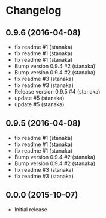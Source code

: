 # Changelog

## 0.9.6 (2016-04-08)

* fix readme #1 (stanaka)
* fix readme #1 (stanaka)
* fix readme #1 (stanaka)
* Bump version 0.9.4 #2 (stanaka)
* Bump version 0.9.4 #2 (stanaka)
* fix readme #3 (stanaka)
* fix readme #3 (stanaka)
* Release version 0.9.5 #4 (stanaka)
* update #5 (stanaka)
* update #5 (stanaka)


## 0.9.5 (2016-04-08)

* fix readme #1 (stanaka)
* fix readme #1 (stanaka)
* fix readme #1 (stanaka)
* Bump version 0.9.4 #2 (stanaka)
* Bump version 0.9.4 #2 (stanaka)
* fix readme #3 (stanaka)
* fix readme #3 (stanaka)


## 0.0.0 (2015-10-07)

* Initial release
